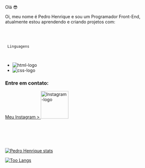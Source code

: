 Olá 😎

Oi, meu nome é Pedro Henrique e sou um Programador Front-End, atualmente estou aprendendo e criando projetos com:
<br>
<br>
  <br>
  <br>

     Linguagens
  <br />

  - <img src="https://img.shields.io/badge/HTML5-E34F26?style=for-the-badge&logo=html5&logoColor=white" alt="html-logo"/>
  - <img src="https://img.shields.io/badge/CSS3-1572B6?style=for-the-badge&logo=css3&logoColor=white" alt="css-logo"/>


  
  ### Entre em contato:

  <p></p>
  <a href="https://www.instagram.com/ws.pedroh/">Meu Instagram >
  <img aling="left" alt="Instagram-logo" width="90px" src="https://img.shields.io/badge/Instagram-E4405F?style=for-the-badge&logo=instagram&logoColor=white" />
  </a>
  </p>
  <br />
  <br />


  <p aling="left">
    <br />
 


[![Pedro Henrique stats](https://github-readme-stats.vercel.app/api?username=Pedro140000)](https://github.com/anuraghazra/github-readme-stats)

[![Too Langs](https://github-readme-stats.vercel.app/api/top-langs/?username=Pedro140000)](https://github.com/anuraghazra/github-readme-stats)
